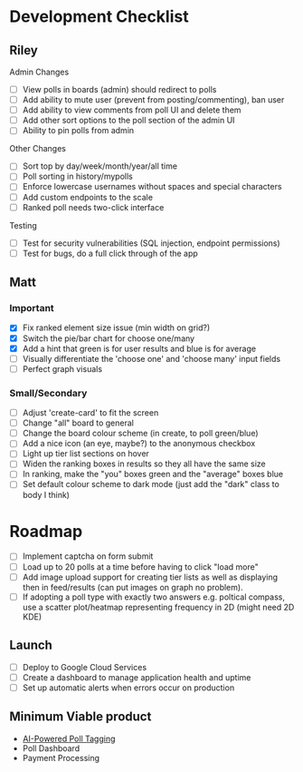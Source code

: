 # Development Checklist

## Riley

Admin Changes

- [ ] View polls in boards (admin) should redirect to polls
- [ ] Add ability to mute user (prevent from posting/commenting), ban user
- [ ] Add ability to view comments from poll UI and delete them
- [ ] Add other sort options to the poll section of the admin UI
- [ ] Ability to pin polls from admin

Other Changes

- [ ] Sort top by day/week/month/year/all time
- [ ] Poll sorting in history/mypolls
- [ ] Enforce lowercase usernames without spaces and special characters
- [ ] Add custom endpoints to the scale
- [ ] Ranked poll needs two-click interface

Testing

- [ ] Test for security vulnerabilities (SQL injection, endpoint permissions)
- [ ] Test for bugs, do a full click through of the app

## Matt

### Important

- [x] Fix ranked element size issue (min width on grid?)
- [x] Switch the pie/bar chart for choose one/many
- [x] Add a hint that green is for user results and blue is for average
- [ ] Visually differentiate the 'choose one' and 'choose many' input fields
- [ ] Perfect graph visuals

### Small/Secondary

- [ ] Adjust 'create-card' to fit the screen
- [ ] Change "all" board to general
- [ ] Change the board colour scheme (in create, to poll green/blue)
- [ ] Add a nice icon (an eye, maybe?) to the anonymous checkbox
- [ ] Light up tier list sections on hover
- [ ] Widen the ranking boxes in results so they all have the same size
- [ ] In ranking, make the "you" boxes green and the "average" boxes blue
- [ ] Set default colour scheme to dark mode (just add the "dark" class to body I think)

# Roadmap

- [ ] Implement captcha on form submit
- [ ] Load up to 20 polls at a time before having to click "load more"
- [ ] Add image upload support for creating tier lists as well as displaying then in feed/results (can put images on graph no problem).
- [ ] If adopting a poll type with exactly two answers e.g. poltical compass, use a scatter plot/heatmap representing frequency in 2D (might need 2D KDE)

## Launch

- [ ] Deploy to Google Cloud Services
- [ ] Create a dashboard to manage application health and uptime
- [ ] Set up automatic alerts when errors occur on production

## Minimum Viable product

- [AI-Powered Poll Tagging](https://docs.google.com/document/d/1knJN9BY2EJ27TZhUlEIYxNZZmU6g-eYaLxmL75ShN_U/edit?usp=drive_link)
- Poll Dashboard
- Payment Processing
